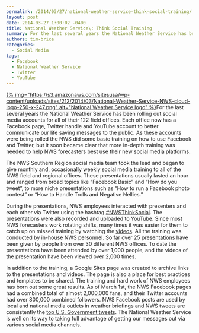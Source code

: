 ```yaml
---
permalink: /2014/03/27/national-weather-service-think-social-training/
layout: post
date: 2014-03-27 1:00:02 -0400
title: National Weather Service\: Think Social Training
summary: For the last several years the National Weather Service has been rolling out social media accounts for all of their 122 field offices. Each office now has a Facebook page, Twitter handle and YouTube account to better communicate our life saving messages to the public.&nbsp;As these accounts were being
authors: tim-brice
categories:
  - Social Media
tags:
  - Facebook
  - National Weather Service
  - Twitter
  - YouTube
---
```


[{% img="https://s3.amazonaws.com/sitesusa/wp-content/uploads/sites/212/2014/03/National-Weather-Service-NWS-cloud-logo-250-x-247.png" alt="National Weather Service logo" %}](https://s3.amazonaws.com/sitesusa/wp-content/uploads/sites/212/2014/03/National-Weather-Service-NWS-cloud-logo-250-x-247.png)For the last several years the National Weather Service has been rolling out social media accounts for all of their 122 field offices. Each office now has a Facebook page, Twitter handle and YouTube account to better communicate our life saving messages to the public. As these accounts were being rolled the NWS did some basic training on how to use Facebook and Twitter, but it soon became clear that more in-depth training was needed to help NWS forecasters best use their new social media platforms.

The NWS Southern Region social media team took the lead and began to give monthly and, occasionally weekly social media training to all of the NWS field and regional offices. These presentations usually lasted an hour and ranged from broad topics like “Facebook Basic” and “How do you tweet”, to more niche presentations such as “How to run a Facebook photo contest” or “How to Handle Trolls and Negative Nellies.”

During the presentations, NWS employees interacted with presenters and each other via Twitter using the hashtag [#NWSThinkSocial](https://twitter.com/search?q=%23%23NWSThinkSocial&src=typd). The presentations were also recorded and uploaded to YouTube. Since most NWS forecasters work rotating shifts, many times it was easier for them to catch up on missed training by watching the [videos](https://docs.google.com/a/gsa.gov/spreadsheet/ccc?key=0Agv4Epc567okdDlOdEJjM3dkM3VVZk84eWNNelA5OXc&usp=sharing#gid=0). All the training was conducted by in-house NWS personnel. So far over 25 [presentations](https://docs.google.com/a/gsa.gov/spreadsheet/pub?key=0Agv4Epc567okdDJNOFNTSHphU2lZR3hkclVUcFZ3WEE&output=html) have been given by people from over 30 different NWS offices. To date the presentations have been attended by over 1,000 people, and the videos of the presentation have been viewed over 2,000 times.

In addition to the training, a Google Sites page was created to archive links to the presentations and videos. The page is also a place for best practices and templates to be shared. The training and hard work of NWS employees has born out some great results. As of March 1st, the NWS Facebook pages had a combined total of almost 2,000,000 fans, and their Twitter accounts had over 800,000 combined followers. NWS Facebook posts are used by local and national media outlets in weather briefings and NWS tweets are consistently the [top U.S. Government tweets](http://shiningsea.measuredvoice.com/). The National Weather Service is well on its way to taking full advantage of getting our messages out via various social media channels.

&nbsp;

&nbsp;

&nbsp;